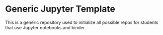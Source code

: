 # Generic Jupyter Template
This is a generic repository used to initialize all possible repos for students that use Jupyter notebooks and binder
